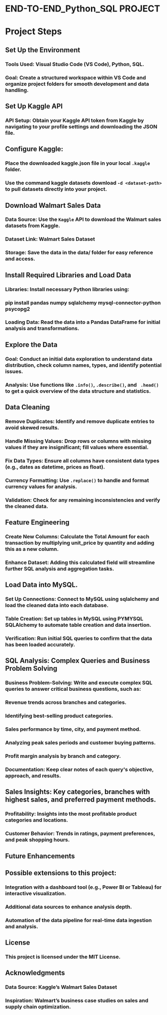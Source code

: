 # END-TO-END_Python_SQL PROJECT

# Project Steps
## Set Up the Environment
### Tools Used: Visual Studio Code (VS Code), Python, SQL.
### Goal: Create a structured workspace within VS Code and organize project folders for smooth development and data handling.
## Set Up Kaggle API
### API Setup: Obtain your Kaggle API token from Kaggle by navigating to your profile settings and downloading the JSON file.
## Configure Kaggle:
### Place the downloaded kaggle.json file in your local `.kaggle `folder.
### Use the command kaggle datasets download `-d <dataset-path>` to pull datasets directly into your project.
## Download Walmart Sales Data
### Data Source: Use the `Kaggle` API to download the Walmart sales datasets from Kaggle.
### Dataset Link: Walmart Sales Dataset
### Storage: Save the data in the data/ folder for easy reference and access.
## Install Required Libraries and Load Data
### Libraries: Install necessary Python libraries using:
### pip install pandas numpy sqlalchemy mysql-connector-python psycopg2
### Loading Data: Read the data into a Pandas DataFrame for initial analysis and transformations.
## Explore the Data
### Goal: Conduct an initial data exploration to understand data distribution, check column names, types, and identify potential issues.
### Analysis: Use functions like `.info()`, `.describe()`, and  ` .head()` to get a quick overview of the data structure and statistics.
## Data Cleaning
### Remove Duplicates: Identify and remove duplicate entries to avoid skewed results.
### Handle Missing Values: Drop rows or columns with missing values if they are insignificant; fill values where essential.
### Fix Data Types: Ensure all columns have consistent data types (e.g., dates as datetime, prices as float).
### Currency Formatting: Use `.replace()` to handle and format currency values for analysis.
### Validation: Check for any remaining inconsistencies and verify the cleaned data.
## Feature Engineering
### Create New Columns: Calculate the Total Amount for each transaction by multiplying unit_price by quantity and adding this as a new column.
### Enhance Dataset: Adding this calculated field will streamline further SQL analysis and aggregation tasks.
## Load Data into MySQL.
### Set Up Connections: Connect to MySQL  using sqlalchemy and load the cleaned data into each database.
### Table Creation: Set up tables in MySQL using PYMYSQL SQLAlchemy to automate table creation and data insertion.
### Verification: Run initial SQL queries to confirm that the data has been loaded accurately.
## SQL Analysis: Complex Queries and Business Problem Solving
### Business Problem-Solving: Write and execute complex SQL queries to answer critical business questions, such as:
### Revenue trends across branches and categories.
### Identifying best-selling product categories.
### Sales performance by time, city, and payment method.
### Analyzing peak sales periods and customer buying patterns.
### Profit margin analysis by branch and category.
### Documentation: Keep clear notes of each query's objective, approach, and results.

##  Sales Insights: Key categories, branches with highest sales, and preferred payment methods.
### Profitability: Insights into the most profitable product categories and locations.
### Customer Behavior: Trends in ratings, payment preferences, and peak shopping hours.
## Future Enhancements
## Possible extensions to this project:

### Integration with a dashboard tool (e.g., Power BI or Tableau) for interactive visualization.
### Additional data sources to enhance analysis depth.
### Automation of the data pipeline for real-time data ingestion and analysis.
## License
### This project is licensed under the MIT License.

## Acknowledgments
### Data Source: Kaggle’s Walmart Sales Dataset
### Inspiration: Walmart’s business case studies on sales and supply chain optimization.
